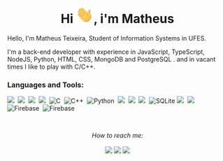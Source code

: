<h1 align="center">Hi <img src="https://raw.githubusercontent.com/ABSphreak/ABSphreak/master/gifs/Hi.gif" width="40px" />, i'm Matheus</h1>


Hello, I'm Matheus Teixeira, Student of Information Systems in UFES.

I'm a back-end developer with experience in
JavaScript, TypeScript, NodeJS, Python, HTML, CSS, MongoDB and PostgreSQL .
and in vacant times I like to play with C/C++.

### Languages and Tools:
  <img src="https://img.shields.io/badge/node.js%20-%2343853D.svg?&style=for-the-badge&logo=node.js&logoColor=white"/>&nbsp;
   <img src="https://img.shields.io/badge/typescript%20-%23007ACC.svg?&style=for-the-badge&logo=typescript&logoColor=white"/>&nbsp;
  <img src="https://img.shields.io/badge/javascript%20-%23323330.svg?&style=for-the-badge&logo=javascript&logoColor=%23F7DF1E"/>&nbsp;
  <img src="https://img.shields.io/badge/express.js%20-%23404d59.svg?&style=for-the-badge"/>&nbsp;
  <img alt="C" src="https://img.shields.io/badge/c%20-%2300599C.svg?&style=for-the-badge&logo=c&logoColor=white"/>&nbsp;
  <img alt="C++" src="https://img.shields.io/badge/c++%20-%2300599C.svg?&style=for-the-badge&logo=c%2B%2B&ogoColor=white"/>&nbsp;
  <img alt="Python" src="https://img.shields.io/badge/python%20-%2314354C.svg?&style=for-the-badge&logo=python&logoColor=white"/>&nbsp;
  <img src="https://img.shields.io/badge/git%20-%23F05033.svg?&style=for-the-badge&logo=git&logoColor=white"/>&nbsp;
  <img src="https://img.shields.io/badge/github%20-%23121011.svg?&style=for-the-badge&logo=github&logoColor=white"/>&nbsp;
  <img src ="https://img.shields.io/badge/postgres-%23316192.svg?&style=for-the-badge&logo=postgresql&logoColor=white"/>&nbsp;
  <img alt="SQLite" src ="https://img.shields.io/badge/sqlite-%2307405e.svg?&style=for-the-badge&logo=sqlite&logoColor=white"/>
  <img src ="https://img.shields.io/badge/MongoDB-%234ea94b.svg?&style=for-the-badge&logo=mongodb&logoColor=white"/>&nbsp;
  <img src="https://img.shields.io/badge/docker%20-%230db7ed.svg?&style=for-the-badge&logo=docker&logoColor=white"/>&nbsp;
  <img alt="Firebase" src="https://img.shields.io/badge/firebase%20-%23039BE5.svg?&style=for-the-badge&logo=firebase"/>&nbsp;
  <img alt="Firebase" src="https://img.shields.io/badge/ArchLinux-0078D6?style=for-the-badge&logo=linux&logoColor=white"/>&nbsp;
  

<br>

<p align="center">
   <i>How to reach me:</i>
   <br>
<br>
<a target="_blank" href="https://www.linkedin.com/in/matheus-t-0a914b181"><img src="https://img.shields.io/badge/-LinkedIn-0077B5?style=for-the-badge&logo=Linkedin&logoColor=white"></img></a>
<a target="_blank" href="mailto:matheusteixeiradossantoss@gmail.com"><img src="https://img.shields.io/badge/-Gmail-D14836?style=for-the-badge&logo=Gmail&logoColor=white"></img></a>
<a target="_blank" href="https://twitter.com/Matthelstan"><img src="https://img.shields.io/badge/-Twitter-1DA1F2?style=for-the-badge&logo=Twitter&logoColor=white"></img></a>
<br>
